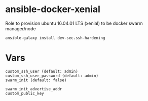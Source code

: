 # ansible-docker-xenial

Role to provision ubuntu 16.04.01 LTS (xenial) to be docker swarm manager/node

```shell
ansible-galaxy install dev-sec.ssh-hardening
```

# Vars

```
custom_ssh_user (default: admin)
custom_ssh_user_password (default: admin)
swarm_init (default: false)

swarm_init_advertise_addr
custom_public_key
```
